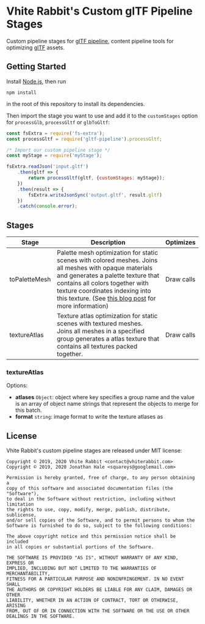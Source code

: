 # Vhite Rabbit's Custom glTF Pipeline Stages

Custom pipeline stages for [glTF pipeline](https://github.com/AnalyticalGraphicsInc),
content pipeline tools for optimizing [glTF](https://www.khronos.org/gltf/) assets.

## Getting Started

Install [Node.js](https://nodejs.org/en/), then run
```
npm install
```

in the root of this repository to install its dependencies.

Then import the stage you want to use and add it to the `customStages`
option for `processGlb`, `processGltf` or `glbToGltf`:

```js
const fsExtra = require('fs-extra');
const processGltf = require('gltf-pipeline').processGltf;

/* Import our custom pipeline stage */
const myStage = require('myStage');

fsExtra.readJson('input.gltf')
    .then(gltf => {
        return processGltf(gltf, {customStages: myStage});
    })
    .then(result => {
        fsExtra.writeJsonSync('output.gltf', result.gltf)
    })
    .catch(console.error);
```

## Stages

| Stage    | Description | Optimizes |
|----------|-------------|-----------|
| toPaletteMesh | Palette mesh optimization for static scenes with colored meshes. Joins all meshes with opaque materials and generates a palette texture that contains all colors together with texture coordinates indexing into this texture. (See [this blog post](https://blog.constructarca.de/palette-mesh-optimization) for more information)| Draw calls |
| textureAtlas | Texture atlas optimization for static scenes with textured meshes. Joins all meshes in a specified group generates a atlas texture that contains all textures packed together. | Draw calls |

### textureAtlas

Options:
 - **atlases** `Object`: object where key specifies a group name and the value is an array of object name strings that represent the objects to merge for this batch.
 - **format** `string`: image format to write the texture atlases as

## License

Vhite Rabbit's custom pipeline stages are released under MIT license:

```
Copyright © 2019, 2020 Vhite Rabbit <contact@vhiterabbit.com>
Copyright © 2019, 2020 Jonathan Hale <squareys@googlemail.com>

Permission is hereby granted, free of charge, to any person obtaining a
copy of this software and associated documentation files (the "Software"),
to deal in the Software without restriction, including without limitation
the rights to use, copy, modify, merge, publish, distribute, sublicense,
and/or sell copies of the Software, and to permit persons to whom the
Software is furnished to do so, subject to the following conditions:

The above copyright notice and this permission notice shall be included
in all copies or substantial portions of the Software.

THE SOFTWARE IS PROVIDED "AS IS", WITHOUT WARRANTY OF ANY KIND, EXPRESS OR
IMPLIED, INCLUDING BUT NOT LIMITED TO THE WARRANTIES OF MERCHANTABILITY,
FITNESS FOR A PARTICULAR PURPOSE AND NONINFRINGEMENT. IN NO EVENT SHALL
THE AUTHORS OR COPYRIGHT HOLDERS BE LIABLE FOR ANY CLAIM, DAMAGES OR OTHER
LIABILITY, WHETHER IN AN ACTION OF CONTRACT, TORT OR OTHERWISE, ARISING
FROM, OUT OF OR IN CONNECTION WITH THE SOFTWARE OR THE USE OR OTHER
DEALINGS IN THE SOFTWARE.
```
